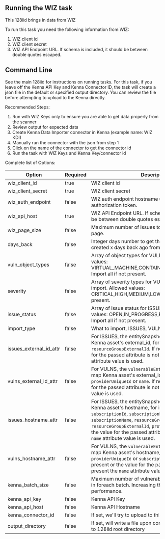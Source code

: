 ## Running the WIZ task

This 128iid brings in data from WIZ

To run this task you need the following information from WIZ:

1. WIZ client id
1. WIZ client secret
1. WIZ API Endpoint URL. If schema is included, it should be between double quotes escaped.

## Command Line

See the main 128iid for instructions on running tasks. For this task, if you leave off the Kenna API Key and Kenna Connector ID, the task will create a json file in the default or specified output directory. You can review the file before attempting to upload to the Kenna directly.

Recommended Steps:

1. Run with WIZ Keys only to ensure you are able to get data properly from the scanner
1. Review output for expected data
1. Create Kenna Data Importer connector in Kenna (example name: WIZ KDI)
1. Manually run the connector with the json from step 1
1. Click on the name of the connector to get the connector id
1. Run the task with WIZ Keys and Kenna Key/connector id

Complete list of Options:

| Option | Required | Description | default |
| --- | --- | --- | --- |
| wiz_client_id | true | WIZ client id | n/a |
| wiz_client_secret | true | WIZ client secret | n/a |
| wiz_auth_endpoint | false | WIZ auth endpoint hostname used to get the authorization token. | auth.wiz.io |
| wiz_api_host | true | WIZ API Endpoint URL. If schema is included, it should be between double quotes escaped. | n/a |
| wiz_page_size | false | Maximum number of issues to retrieve in foreach page. | 500 |
| days_back | false | Integer days number to get the vulnerabilities/issues created x days back ago from TODAY. | n/a |
| vuln_object_types | false | Array of object types for VULNS import. Allowed values: VIRTUAL_MACHINE,CONTAINER_IMAGE,SERVERLESS. Import all if not present. | n/a |
| severity | false | Array of severity types for VULNS and ISSUES (ALL) import. Allowed values: CRITICAL,HIGH,MEDIUM,LOW,INFO. Import all if not present. | n/a |
| issue_status | false | Array of issue status for ISSUES import. Allowed values: OPEN,IN_PROGRESS,RESOLVED,REJECTED. Import all if not present. | n/a |
| import_type | false | What to import, ISSUES, VULNS or ALL | ALL |
| issues_external_id_attr | false | For ISSUES, the entitySnapshot attribute used to map Kenna asset's external_id, for instance, `providerId` or `resourceGroupExternalId`. If not present or the value for the passed attribute is not present the provideId attribute value is used. | n/a |
| vulns_external_id_attr | false | For VULNS, the `vulnerableEntity` attribute used to map Kenna asset's external_id, for instance, `id`, `providerUniqueId` or `name`. If not present or the value for the passed attribute is not present the `id` attribute value is used. | n/a |
| issues_hostname_attr | false | For ISSUES, the entitySnapshot attribute used to map Kenna asset's hostname, for instance, `name`, `subscriptionId`, `subscriptionExternalId`, `subscriptionName`, `resourceGroupId`, `resourceGroupExternalId`, `providerId`. If not present or the value for the passed attribute is not present the `name` attribute value is used. | n/a |
| vulns_hostname_attr | false | For VULNS, the `vulnerableEntity` attribute used to map Kenna asset's hostname, for instance, `name`, `providerUniqueId` or `subscriptionExternalId` . If not present or the value for the passed attribute is not present the `name` attribute value is used. | n/a |
| kenna_batch_size | false | Maximum number of vulnerabilities to upload to Kenna in foreach batch. Increasing this value could improve performance. | 1000 |
| kenna_api_key | false | Kenna API Key | n/a |
| kenna_api_host | false | Kenna API Hostname | api.denist.dev |
| kenna_connector_id | false | If set, we'll try to upload to this connector | n/a |
| output_directory | false | If set, will write a file upon completion. Path is relative to 128iid root directory | output/wiz |

